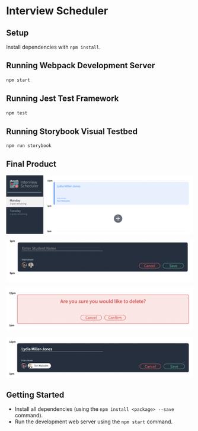 # Interview Scheduler

## Setup

Install dependencies with `npm install`.

## Running Webpack Development Server

```sh
npm start
```

## Running Jest Test Framework

```sh
npm test
```

## Running Storybook Visual Testbed

```sh
npm run storybook
```


## Final Product

!["Screenshot for general view"](https://github.com/Saida-Mahmudova/scheduler/blob/master/docs/general-view.png)

!["Screenshot of Creating Appointment"](https://github.com/Saida-Mahmudova/scheduler/blob/master/docs/create-appointment.png)

!["Screenshot of Confirmation"](https://github.com/Saida-Mahmudova/scheduler/blob/master/docs/confirmation.png)

!["Screenshot of Editing Appointment"](https://github.com/Saida-Mahmudova/scheduler/blob/master/docs/editing.png)

## Getting Started

- Install all dependencies (using the `npm install <package> --save` command).
- Run the development web server using the `npm start` command.
